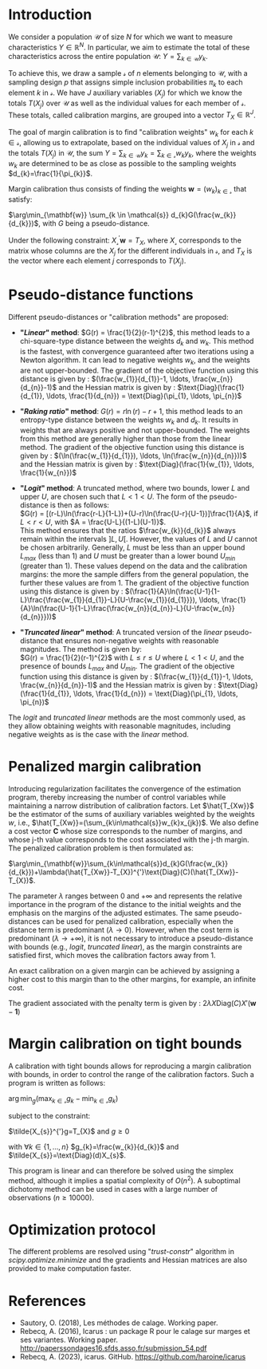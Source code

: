 
# Introduction

We consider a population $\mathcal{U}$ of size $N$ for which we want to measure characteristics $Y \in \mathbb{R}^N$. In particular, we aim to estimate the total of these characteristics across the entire population $\mathcal{U}$: $Y = \sum_{k \in \mathcal{U}} y_{k}$.

To achieve this, we draw a sample $\mathcal{s}$ of $n$ elements belonging to $\mathcal{U}$, with a sampling design $p$ that assigns simple inclusion probabilities $\pi_{k}$ to each element $k$ in $\mathcal{s}$. We have $J$ auxiliary variables $(X_{j})$ for which we know the totals $T(X_{j})$ over $\mathcal{U}$ as well as the individual values for each member of $\mathcal{s}$. These totals, called calibration margins, are grouped into a vector $T_{X} \in \mathbb{R}^{J}$.

The goal of margin calibration is to find "calibration weights" $w_{k}$ for each $k \in \mathcal{s}$, allowing us to extrapolate, based on the individual values of $X_{j}$ in $\mathcal{s}$ and the totals $T(X_{j})$ in $\mathcal{U}$, the sum $Y = \sum_{k \in \mathcal{U}} y_{k} = \sum_{k \in \mathcal{s}} w_{k} y_{k}$, where the weights $w_{k}$ are determined to be as close as possible to the sampling weights $d_{k}=\frac{1}{\pi_{k}}$.

Margin calibration thus consists of finding the weights $\mathbf{w}=(w_{k})_{k \in \mathcal{s}}$ that satisfy:

$\arg\min_{\mathbf{w}} \sum_{k \in \mathcal{s}} d_{k}G(\frac{w_{k}}{d_{k}})$, with $G$ being a pseudo-distance.

Under the following constraint: $X_{\mathcal{s}}^{'}\mathbf{w}=T_{X}$, where $X_{\mathcal{s}}$ corresponds to the matrix whose columns are the $X_{j}$ for the different individuals in $\mathcal{s}$, and $T_{X}$ is the vector where each element $j$ corresponds to $T(X_{j})$.

# Pseudo-distance functions

Different pseudo-distances or "calibration methods" are proposed:

- **"*Linear*" method**: $G(r) = \frac{1}{2}(r-1)^{2}$, this method leads to a chi-square-type distance between the weights $d_{k}$ and $w_{k}$. This method is the fastest, with convergence guaranteed after two iterations using a Newton algorithm. It can lead to negative weights $w_{k}$, and the weights are not upper-bounded. The gradient of the objective function using this distance is given by : $(\frac{w_{1}}{d_{1}}-1, \ldots, \frac{w_{n}}{d_{n}}-1)$ and the Hessian matrix is given by : $\text{Diag}(\frac{1}{d_{1}}, \ldots, \frac{1}{d_{n}}) = \text{Diag}(\pi_{1}, \ldots, \pi_{n})$

- **"*Raking ratio*" method**: $G(r) = r\ln(r)-r+1$, this method leads to an entropy-type distance between the weights $w_{k}$ and $d_{k}$. It results in weights that are always positive and not upper-bounded. The weights from this method are generally higher than those from the linear method. The gradient of the objective function using this distance is given by : $(\ln(\frac{w_{1}}{d_{1}}), \ldots, \ln(\frac{w_{n}}{d_{n}}))$ and the Hessian matrix is given by : $\text{Diag}(\frac{1}{w_{1}}, \ldots, \frac{1}{w_{n}})$

- **"*Logit*" method**: A truncated method, where two bounds, lower $L$ and upper $U$, are chosen such that $L < 1 < U$. The form of the pseudo-distance is then as follows:  
  $G(r) = [(r-L)\ln(\frac{r-L}{1-L})+(U-r)\ln(\frac{U-r}{U-1})]\frac{1}{A}$, if $L < r < U$, with $A = \frac{U-L}{(1-L)(U-1)}$.  
  This method ensures that the ratios $\frac{w_{k}}{d_{k}}$ always remain within the intervals $]L, U[$. However, the values of $L$ and $U$ cannot be chosen arbitrarily. Generally, $L$ must be less than an upper bound $L_{max}$ (less than 1) and $U$ must be greater than a lower bound $U_{min}$ (greater than 1). These values depend on the data and the calibration margins: the more the sample differs from the general population, the further these values are from 1. The gradient of the objective function using this distance is given by : $(\frac{1}{A}\ln(\frac{U-1}{1-L}\frac{\frac{w_{1}}{d_{1}}-L}{U-\frac{w_{1}}{d_{1}}}), \ldots, \frac{1}{A}\ln(\frac{U-1}{1-L}\frac{\frac{w_{n}}{d_{n}}-L}{U-\frac{w_{n}}{d_{n}}}))$

- **"*Truncated linear*" method**: A truncated version of the *linear* pseudo-distance that ensures non-negative weights with reasonable magnitudes. The method is given by:  
  $G(r) = \frac{1}{2}(r-1)^{2}$ with $L \leq r \leq U$ where $L < 1 < U$, and the presence of bounds $L_{max}$ and $U_{min}$. The gradient of the objective function using this distance is given by : $(\frac{w_{1}}{d_{1}}-1, \ldots, \frac{w_{n}}{d_{n}}-1)$ and the Hessian matrix is given by : $\text{Diag}(\frac{1}{d_{1}}, \ldots, \frac{1}{d_{n}}) = \text{Diag}(\pi_{1}, \ldots, \pi_{n})$

The *logit* and *truncated linear* methods are the most commonly used, as they allow obtaining weights with reasonable magnitudes, including negative weights as is the case with the *linear* method.

# Penalized margin calibration

Introducing regularization facilitates the convergence of the estimation program, thereby increasing the number of control variables while maintaining a narrow distribution of calibration factors. Let $\hat{T_{Xw}}$ be the estimator of the sums of auxiliary variables weighted by the weights $w$, i.e., $\hat{T_{Xw}}=(\sum_{k\in\mathcal{s}}w_{k}x_{jk})$. We also define a cost vector $\mathbf{C}$ whose size corresponds to the number of margins, and whose j-th value corresponds to the cost associated with the j-th margin. The penalized calibration problem is then formulated as:

$\arg\min_{\mathbf{w}}\sum_{k\in\mathcal{s}}d_{k}G(\frac{w_{k}}{d_{k}})+\lambda(\hat{T_{Xw}}-T_{X})^{'}\text{Diag}(C)(\hat{T_{Xw}}-T_{X})$.

The parameter $\lambda$ ranges between 0 and $+\infty$ and represents the relative importance in the program of the distance to the initial weights and the emphasis on the margins of the adjusted estimates. The same pseudo-distances can be used for penalized calibration, especially when the distance term is predominant ($\lambda\to0$). However, when the cost term is predominant ($\lambda\to+\infty$), it is not necessary to introduce a pseudo-distance with bounds (e.g., *logit*, *truncated linear*), as the margin constraints are satisfied first, which moves the calibration factors away from 1.

An exact calibration on a given margin can be achieved by assigning a higher cost to this margin than to the other margins, for example, an infinite cost.

The gradient associated with the penalty term is given by : $2\lambda X \text{Diag}(C) X'(\mathbf{w} - \mathbf{1})$

# Margin calibration on tight bounds

A calibration with tight bounds allows for reproducing a margin calibration with bounds, in order to control the range of the calibration factors. Such a program is written as follows:

$\arg\min_{g}(\max_{k\in\mathcal{s}}g_{k}-\min_{k\in\mathcal{s}}g_{k})$

subject to the constraint:

$\tilde{X_{s}}^{'}g=T_{X}$ and $g \geq 0$

with $\forall k \in \{1, \dots, n \}$ $g_{k}=\frac{w_{k}}{d_{k}}$ and $\tilde{X_{s}}=\text{Diag}(d)X_{s}$.

This program is linear and can therefore be solved using the simplex method, although it implies a spatial complexity of $O(n^{2})$. A suboptimal dichotomy method can be used in cases with a large number of observations ($n \geq 10000$).

# Optimization protocol

The different problems are resolved using "*trust-constr*" algorithm in *scipy.optimize.minimize* and the gradients and Hessian matrices are also provided to make computation faster.

# References

- Sautory, O. (2018), Les méthodes de calage. Working paper.
- Rebecq, A. (2016), Icarus : un package R pour le calage sur marges et ses variantes. Working paper. http://paperssondages16.sfds.asso.fr/submission_54.pdf
- Rebecq, A. (2023), icarus. GitHub. https://github.com/haroine/icarus

